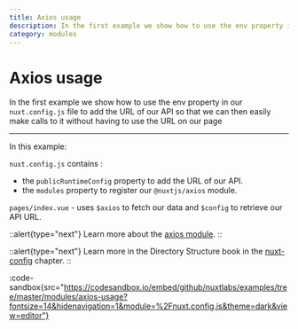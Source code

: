 ```yaml
---
title: Axios usage
description: In the first example we show how to use the env property in our `nuxt.config.js` file to add the URL of our API so that we can then easily make calls to it without having to use the URL on our page
category: modules
---
```

# Axios usage

In the first example we show how to use the env property in our `nuxt.config.js` file to add the URL of our API so that we can then easily make calls to it without having to use the URL on our page

---

In this example:

`nuxt.config.js` contains :

- the `publicRuntimeConfig` property to add the URL of our API.
- the `modules` property to register our `@nuxtjs/axios` module.

`pages/index.vue` - uses `$axios` to fetch our data and `$config` to retrieve our API URL.

::alert{type="next"}
Learn more about the [axios module](https://axios.nuxtjs.org/).
::

::alert{type="next"}
Learn more in the Directory Structure book in the [nuxt-config](/docs/directory-structure/nuxt-config) chapter.
::

:code-sandbox{src="https://codesandbox.io/embed/github/nuxtlabs/examples/tree/master/modules/axios-usage?fontsize=14&hidenavigation=1&module=%2Fnuxt.config.js&theme=dark&view=editor"}
